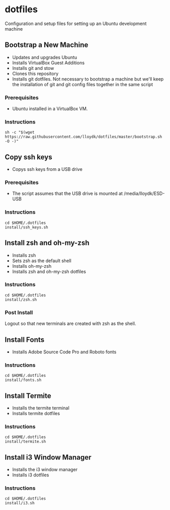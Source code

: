 # dotfiles
Configuration and setup files for setting up an Ubuntu development machine

## Bootstrap a New Machine
* Updates and upgrades Ubuntu
* Installs VirtualBox Guest Additions
* Installs git and stow
* Clones this repository
* Installs git dotfiles. Not necessary to bootstrap a machine but we'll keep the installation of git and git config files together in the same script
### Prerequisites
* Ubuntu installed in a VirtualBox VM.

### Instructions
```
sh -c "$(wget https://raw.githubusercontent.com/lloydk/dotfiles/master/bootstrap.sh -O -)"
```

## Copy ssh keys
* Copys ssh keys from a USB drive
### Prerequisites
* The script assumes that the USB drive is mounted at /media/lloydk/ESD-USB
### Instructions
```
cd $HOME/.dotfiles
install/ssh_keys.sh
```

## Install zsh and oh-my-zsh
* Installs zsh
* Sets zsh as the default shell
* Installs oh-my-zsh
* Installs zsh and oh-my-zsh dotfiles
### Instructions
```
cd $HOME/.dotfiles
install/zsh.sh
```
### Post Install
Logout so that new terminals are created with zsh as the shell.

## Install Fonts
* Installs Adobe Source Code Pro and Roboto fonts
### Instructions
```
cd $HOME/.dotfiles
install/fonts.sh
```

## Install Termite
* Installs the termite terminal
* Installs termite dotfiles
### Instructions
```
cd $HOME/.dotfiles
install/termite.sh
```

## Install i3 Window Manager
* Installs the i3 window manager
* Installs i3 dotfiles
### Instructions
```
cd $HOME/.dotfiles
install/i3.sh
```
